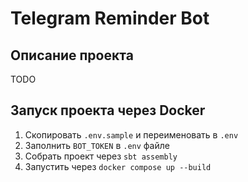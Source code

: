 # Telegram Reminder Bot

## Описание проекта

TODO

## Запуск проекта через Docker

1. Скопировать `.env.sample` и переименовать в `.env`
2. Заполнить `BOT_TOKEN` в `.env` файле
3. Собрать проект через `sbt assembly`
4. Запустить через `docker compose up --build`
